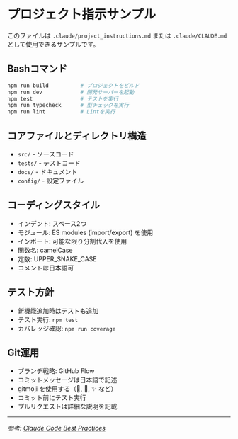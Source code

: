 # プロジェクト指示サンプル

このファイルは `.claude/project_instructions.md` または `.claude/CLAUDE.md` として使用できるサンプルです。

## Bashコマンド

```bash
npm run build          # プロジェクトをビルド
npm run dev            # 開発サーバーを起動
npm test               # テストを実行
npm run typecheck      # 型チェックを実行
npm run lint           # Lintを実行
```

## コアファイルとディレクトリ構造

- `src/` - ソースコード
- `tests/` - テストコード
- `docs/` - ドキュメント
- `config/` - 設定ファイル

## コーディングスタイル

- インデント: スペース2つ
- モジュール: ES modules (import/export) を使用
- インポート: 可能な限り分割代入を使用
- 関数名: camelCase
- 定数: UPPER_SNAKE_CASE
- コメントは日本語可

## テスト方針

- 新機能追加時はテストも追加
- テスト実行: `npm test`
- カバレッジ確認: `npm run coverage`

## Git運用

- ブランチ戦略: GitHub Flow
- コミットメッセージは日本語で記述
- gitmoji を使用する（:wrench:, :bug:, :sparkles: など）
- コミット前にテスト実行
- プルリクエストは詳細な説明を記載

---

*参考: [Claude Code Best Practices](https://www.anthropic.com/engineering/claude-code-best-practices)*
